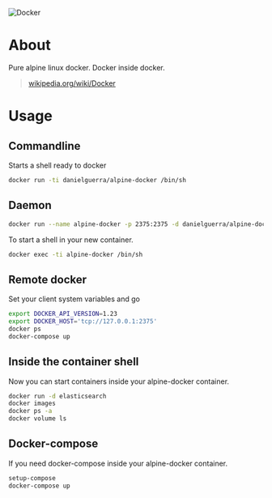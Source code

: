 ![Docker](https://www.docker.com/sites/all/themes/docker/assets/images/brand-full.svg)

# About
Pure alpine linux docker. Docker inside docker.
> [wikipedia.org/wiki/Docker](https://en.wikipedia.org/wiki/Docker_(software))

# Usage

## Commandline

Starts a shell ready to docker
```bash
docker run -ti danielguerra/alpine-docker /bin/sh
```

## Daemon

```bash
docker run --name alpine-docker -p 2375:2375 -d danielguerra/alpine-docker
```

To start a shell in your new container.

```bash
docker exec -ti alpine-docker /bin/sh
```

## Remote docker

Set your client system variables and go
```bash
export DOCKER_API_VERSION=1.23
export DOCKER_HOST='tcp://127.0.0.1:2375'
docker ps
docker-compose up
```

## Inside the container shell

Now you can start containers inside your alpine-docker container.

```bash
docker run -d elasticsearch
docker images
docker ps -a
docker volume ls
```

## Docker-compose

If you need docker-compose inside your alpine-docker container.
```bash
setup-compose
docker-compose up
```
